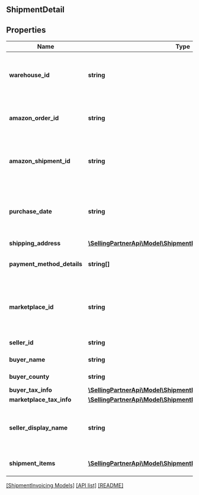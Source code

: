 ## ShipmentDetail

## Properties

Name | Type | Description | Notes
------------ | ------------- | ------------- | -------------
**warehouse_id** | **string** | The Amazon-defined identifier for the warehouse. | [optional]
**amazon_order_id** | **string** | The Amazon-defined identifier for the order. | [optional]
**amazon_shipment_id** | **string** | The Amazon-defined identifier for the shipment. | [optional]
**purchase_date** | **string** | The date and time when the order was created, in ISO 8601 format. | [optional]
**shipping_address** | [**\SellingPartnerApi\Model\ShipmentInvoicing\Address**](Address.md) |  | [optional]
**payment_method_details** | **string[]** | The list of payment method details. | [optional]
**marketplace_id** | **string** | The identifier for the marketplace where the order was placed. | [optional]
**seller_id** | **string** | The seller identifier. | [optional]
**buyer_name** | **string** | The name of the buyer. | [optional]
**buyer_county** | **string** | The county of the buyer. | [optional]
**buyer_tax_info** | [**\SellingPartnerApi\Model\ShipmentInvoicing\BuyerTaxInfo**](BuyerTaxInfo.md) |  | [optional]
**marketplace_tax_info** | [**\SellingPartnerApi\Model\ShipmentInvoicing\MarketplaceTaxInfo**](MarketplaceTaxInfo.md) |  | [optional]
**seller_display_name** | **string** | The seller&#39;s friendly name registered in the marketplace. | [optional]
**shipment_items** | [**\SellingPartnerApi\Model\ShipmentInvoicing\ShipmentItem[]**](ShipmentItem.md) | A list of shipment items. | [optional]

[[ShipmentInvoicing Models]](../) [[API list]](../../Api) [[README]](../../../README.md)
